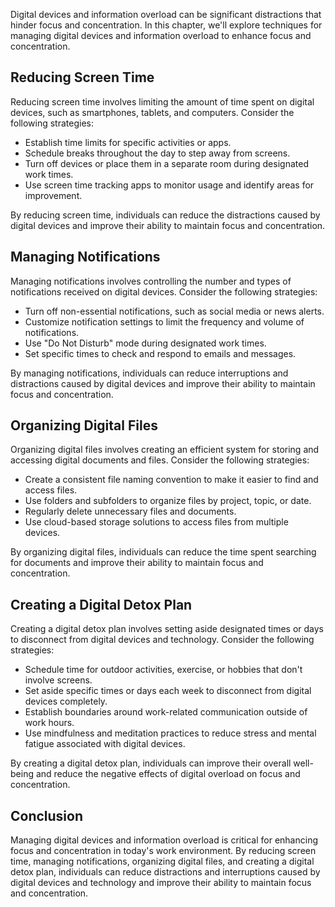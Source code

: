 
Digital devices and information overload can be significant distractions that hinder focus and concentration. In this chapter, we'll explore techniques for managing digital devices and information overload to enhance focus and concentration.

Reducing Screen Time
--------------------

Reducing screen time involves limiting the amount of time spent on digital devices, such as smartphones, tablets, and computers. Consider the following strategies:

* Establish time limits for specific activities or apps.
* Schedule breaks throughout the day to step away from screens.
* Turn off devices or place them in a separate room during designated work times.
* Use screen time tracking apps to monitor usage and identify areas for improvement.

By reducing screen time, individuals can reduce the distractions caused by digital devices and improve their ability to maintain focus and concentration.

Managing Notifications
----------------------

Managing notifications involves controlling the number and types of notifications received on digital devices. Consider the following strategies:

* Turn off non-essential notifications, such as social media or news alerts.
* Customize notification settings to limit the frequency and volume of notifications.
* Use "Do Not Disturb" mode during designated work times.
* Set specific times to check and respond to emails and messages.

By managing notifications, individuals can reduce interruptions and distractions caused by digital devices and improve their ability to maintain focus and concentration.

Organizing Digital Files
------------------------

Organizing digital files involves creating an efficient system for storing and accessing digital documents and files. Consider the following strategies:

* Create a consistent file naming convention to make it easier to find and access files.
* Use folders and subfolders to organize files by project, topic, or date.
* Regularly delete unnecessary files and documents.
* Use cloud-based storage solutions to access files from multiple devices.

By organizing digital files, individuals can reduce the time spent searching for documents and improve their ability to maintain focus and concentration.

Creating a Digital Detox Plan
-----------------------------

Creating a digital detox plan involves setting aside designated times or days to disconnect from digital devices and technology. Consider the following strategies:

* Schedule time for outdoor activities, exercise, or hobbies that don't involve screens.
* Set aside specific times or days each week to disconnect from digital devices completely.
* Establish boundaries around work-related communication outside of work hours.
* Use mindfulness and meditation practices to reduce stress and mental fatigue associated with digital devices.

By creating a digital detox plan, individuals can improve their overall well-being and reduce the negative effects of digital overload on focus and concentration.

Conclusion
----------

Managing digital devices and information overload is critical for enhancing focus and concentration in today's work environment. By reducing screen time, managing notifications, organizing digital files, and creating a digital detox plan, individuals can reduce distractions and interruptions caused by digital devices and technology and improve their ability to maintain focus and concentration.
